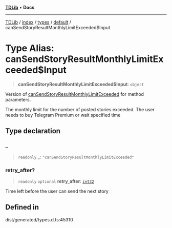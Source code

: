 [**TDLib**](../../../../../../README.md) • **Docs**

***

[TDLib](../../../../../../modules.md) / [index](../../../../../README.md) / [types](../../../README.md) / [default](../README.md) / canSendStoryResultMonthlyLimitExceeded$Input

# Type Alias: canSendStoryResultMonthlyLimitExceeded$Input

> **canSendStoryResultMonthlyLimitExceeded$Input**: `object`

Version of [canSendStoryResultMonthlyLimitExceeded](canSendStoryResultMonthlyLimitExceeded.md) for method parameters.

The monthly limit for the number of posted stories exceeded. The user needs to buy Telegram Premium or wait specified time

## Type declaration

### \_

> `readonly` **\_**: `"canSendStoryResultMonthlyLimitExceeded"`

### retry\_after?

> `readonly` `optional` **retry\_after**: [`int32`](int32.md)

Time left before the user can send the next story

## Defined in

dist/generated/types.d.ts:45310
